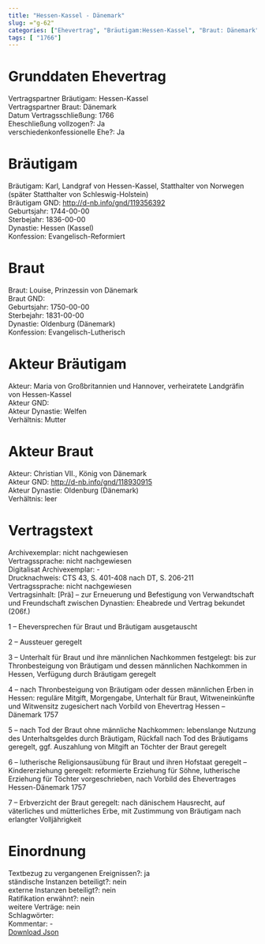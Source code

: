 ```yaml
---
title: "Hessen-Kassel - Dänemark"
slug: ="g-62"
categories: ["Ehevertrag", "Bräutigam:Hessen-Kassel", "Braut: Dänemark", "Eheschließung vollzogen?:Ja", "verschiedenkonfessionelle Ehe?:Ja", "Dynastie Bräutigam:Hessen (Kassel)", "Akteur Bräutigam:Maria von Großbritannien und Hannover, verheiratete Landgräfin von Hessen-Kassel", "Akteur Braut:Christian VII., König von Dänemark", "Textbezug?:ja", "Ständisch?:nein", "Ratifikation?:nein", "Sonstiges?:nein", "Bräutigam:Hessen-Kassel", "Braut: Dänemark"]
tags: [ "1766"]
---
```

<!--more-->

# Grunddaten Ehevertrag

Vertragspartner Bräutigam: Hessen-Kassel<br>
Vertragspartner Braut: Dänemark<br>
Datum Vertragsschließung: 1766<br>
Eheschließung vollzogen?: Ja<br>
verschiedenkonfessionelle Ehe?: Ja<br>
# Bräutigam

Bräutigam: Karl, Landgraf von Hessen-Kassel, Statthalter von Norwegen (später Statthalter von Schleswig-Holstein)<br>
Bräutigam GND: http://d-nb.info/gnd/119356392<br>
Geburtsjahr: 1744-00-00<br>
Sterbejahr: 1836-00-00<br>
Dynastie: Hessen (Kassel)<br>
Konfession: Evangelisch-Reformiert<br>
# Braut

Braut: Louise, Prinzessin von Dänemark<br>
Braut GND: <br>
Geburtsjahr: 1750-00-00<br>
Sterbejahr: 1831-00-00<br>
Dynastie: Oldenburg (Dänemark)<br>
Konfession: Evangelisch-Lutherisch<br>
# Akteur Bräutigam

Akteur: Maria von Großbritannien und Hannover, verheiratete Landgräfin von Hessen-Kassel<br>
Akteur GND: <br>
Akteur Dynastie: Welfen<br>
Verhältnis: Mutter<br>
# Akteur Braut

Akteur: Christian VII., König von Dänemark<br>
Akteur GND: http://d-nb.info/gnd/118930915<br>
Akteur Dynastie: Oldenburg (Dänemark)<br>
Verhältnis: leer<br>
# Vertragstext

Archivexemplar: nicht nachgewiesen<br>
Vertragssprache: nicht nachgewiesen<br>
Digitalisat Archivexemplar: -<br>
Drucknachweis: CTS 43, S. 401-408 nach DT, S. 206-211<br>
Vertragssprache: nicht nachgewiesen<br>
Vertragsinhalt: [Prä] – zur Erneuerung und Befestigung von Verwandtschaft und Freundschaft zwischen Dynastien: Eheabrede und Vertrag bekundet (206f.)

1 – Eheversprechen für Braut und Bräutigam ausgetauscht

2 – Aussteuer geregelt

3 – Unterhalt für Braut und ihre männlichen Nachkommen festgelegt: bis zur Thronbesteigung von Bräutigam und dessen männlichen Nachkommen in Hessen, Verfügung durch Bräutigam geregelt

4 – nach Thronbesteigung von Bräutigam oder dessen männlichen Erben in Hessen: reguläre Mitgift, Morgengabe, Unterhalt für Braut, Witweneinkünfte und Witwensitz zugesichert nach Vorbild von Ehevertrag Hessen – Dänemark 1757

5 – nach Tod der Braut ohne männliche Nachkommen: lebenslange Nutzung des Unterhaltsgeldes durch Bräutigam, Rückfall nach Tod des Bräutigams geregelt, ggf. Auszahlung von Mitgift an Töchter der Braut geregelt

6 – lutherische Religionsausübung für Braut und ihren Hofstaat geregelt – Kindererziehung geregelt: reformierte Erziehung für Söhne, lutherische Erziehung für Töchter vorgeschrieben, nach Vorbild des Ehevertrages Hessen-Dänemark 1757

7 – Erbverzicht der Braut geregelt: nach dänischem Hausrecht, auf väterliches und mütterliches Erbe, mit Zustimmung von Bräutigam nach erlangter Volljährigkeit
<br>
# Einordnung

Textbezug zu vergangenen Ereignissen?: ja<br>
ständische Instanzen beteiligt?: nein<br>
externe Instanzen beteiligt?: nein<br>
Ratifikation erwähnt?: nein<br>
weitere Verträge: nein<br>
Schlagwörter: <br>
Kommentar: -<br>
[Download Json](/vertraege/vertrag-62.json)